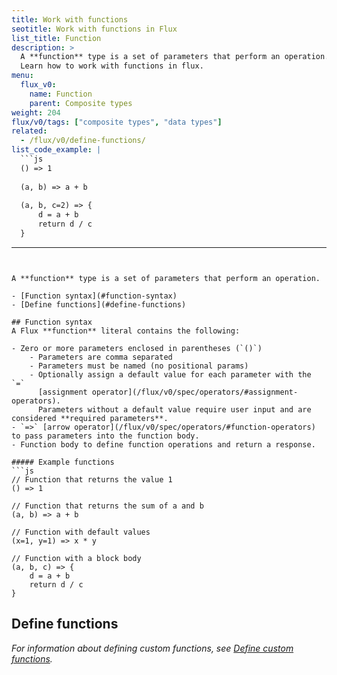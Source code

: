 ```yaml
---
title: Work with functions
seotitle: Work with functions in Flux
list_title: Function
description: >
  A **function** type is a set of parameters that perform an operation.
  Learn how to work with functions in flux.
menu:
  flux_v0:
    name: Function
    parent: Composite types
weight: 204
flux/v0/tags: ["composite types", "data types"]
related:
  - /flux/v0/define-functions/
list_code_example: |
  ```js
  () => 1
  
  (a, b) => a + b
  
  (a, b, c=2) => { 
      d = a + b
      return d / c
  }
  ```
---
```


A **function** type is a set of parameters that perform an operation.

- [Function syntax](#function-syntax)
- [Define functions](#define-functions)

## Function syntax
A Flux **function** literal contains the following:

- Zero or more parameters enclosed in parentheses (`()`)
    - Parameters are comma separated
    - Parameters must be named (no positional params)
    - Optionally assign a default value for each parameter with the `=`
      [assignment operator](/flux/v0/spec/operators/#assignment-operators).
      Parameters without a default value require user input and are considered **required parameters**.
- `=>` [arrow operator](/flux/v0/spec/operators/#function-operators) to pass parameters into the function body.
- Function body to define function operations and return a response.

##### Example functions
```js
// Function that returns the value 1
() => 1

// Function that returns the sum of a and b
(a, b) => a + b

// Function with default values
(x=1, y=1) => x * y

// Function with a block body
(a, b, c) => { 
    d = a + b
    return d / c
}
```

## Define functions
_For information about defining custom functions, see [Define custom functions](/flux/v0/define-functions/)._
